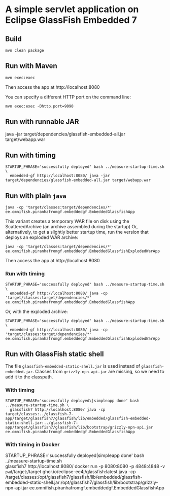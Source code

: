 # A simple servlet application on Eclipse GlassFish Embedded 7

## Build

```
mvn clean package
```

## Run with Maven

```
mvn exec:exec
```

Then access the app at http://localhost:8080


You can specify a different HTTP port on the command line:

```
mvn exec:exec -Dhttp.port=9090
```

## Run with runnable JAR

java -jar target/dependencies/glassfish-embedded-all.jar target/webapp.war 

## Run with timing

```
STARTUP_PHRASE='successfully deployed' bash ../measure-startup-time.sh \
  embedded-gf http://localhost:8080/ java -jar target/dependencies/glassfish-embedded-all.jar target/webapp.war
```

## Run with plain `java`

```
java -cp 'target/classes:target/dependencies/*' ee.omnifish.piranhafromgf.embeddedgf.EmbeddedGlassfishApp
```

This variant creates a temporary WAR file on disk using the ScatteredArchive (an archive assembled during the startup)
Or, alternatively, to get a slightly better startup time, run the version that deploys an exploded WAR archive:

```
java -cp 'target/classes:target/dependencies/*' ee.omnifish.piranhafromgf.embeddedgf.EmbeddedGlassfishExplodedWarApp
```

Then access the app at http://localhost:8080



### Run with timing

```
STARTUP_PHRASE='successfully deployed' bash ../measure-startup-time.sh \
  embedded-gf http://localhost:8080/ java -cp 'target/classes:target/dependencies/*' ee.omnifish.piranhafromgf.embeddedgf.EmbeddedGlassfishApp
```

Or, with the exploded archive:

```
STARTUP_PHRASE='successfully deployed' bash ../measure-startup-time.sh \
  embedded-gf http://localhost:8080/ java -cp 'target/classes:target/dependencies/*' ee.omnifish.piranhafromgf.embeddedgf.EmbeddedGlassfishExplodedWarApp
```

## Run with GlassFish static shell

The file `glassfish-embedded-static-shell.jar` is used instead of `glassfish-embedded.jar`. Classes from `grizzly-npn-api.jar` are missing, so we need to add it to the classpath. 

### With timing

```
STARTUP_PHRASE='successfully deployed\|simpleapp done' bash ../measure-startup-time.sh \
  glassfish7 http://localhost:8080/ java -cp target/classes:../glassfish-7-app/target/glassfish7/glassfish/lib/embedded/glassfish-embedded-static-shell.jar:../glassfish-7-app/target/glassfish7/glassfish/lib/bootstrap/grizzly-npn-api.jar ee.omnifish.piranhafromgf.embeddedgf.EmbeddedGlassfishApp
```

### With timing in Docker

STARTUP_PHRASE='successfully deployed\|simpleapp done' bash ../measure-startup-time.sh \
  glassfish7 http://localhost:8080/ docker run -p 8080:8080 -p 4848:4848 -v `pwd`/target:/target ghcr.io/eclipse-ee4j/glassfish:latest java -cp /target/classes:/opt/glassfish7/glassfish/lib/embedded/glassfish-embedded-static-shell.jar:/opt/glassfish7/glassfish/lib/bootstrap/grizzly-npn-api.jar ee.omnifish.piranhafromgf.embeddedgf.EmbeddedGlassfishApp